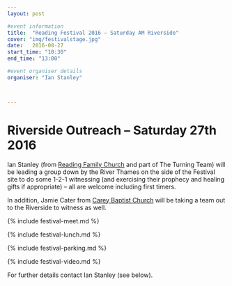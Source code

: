 ```yaml
---
layout: post

#event information
title:  "Reading Festival 2016 – Saturday AM Riverside"
cover: "img/festivalstage.jpg"
date:   2016-08-27
start_time: "10:30"
end_time: "13:00"

#event organiser details
organiser: "Ian Stanley"



---
```


# Riverside Outreach – Saturday 27th 2016

Ian Stanley (from [Reading Family Church](http://www.readingfamilychurch.org.uk) and part of The Turning Team) will be leading a group down by the River Thames on the side of the Festival site to do some 1-2-1 witnessing (and exercising their prophecy and healing gifts if appropriate) – all are welcome including first timers.

In addition, Jamie Cater from [Carey Baptist Church](http://www.careybaptistchurch.org.uk) will be taking a team out to the Riverside to witness as well.

{% include festival-meet.md %}

{% include festival-lunch.md %}

{% include festival-parking.md %}

{% include festival-video.md %}

For further details contact Ian Stanley (see below).
